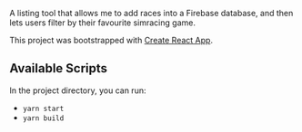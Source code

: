 A listing tool that allows me to add races into a Firebase database, and then lets users filter by their favourite simracing game.

This project was bootstrapped with [Create React App](https://github.com/facebook/create-react-app).

## Available Scripts

In the project directory, you can run:

* `yarn start`
* `yarn build`
